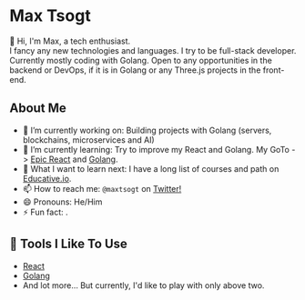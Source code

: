 # Max Tsogt

👋 Hi, I'm Max, a tech enthusiast.  
I fancy any new technologies and languages. I try to be full-stack developer. Currently mostly coding with Golang.
Open to any opportunities in the backend or DevOps, if it is in Golang or any Three.js projects in the front-end. 

## About Me

-   🔭 I’m currently working on: Building projects with Golang (servers, blockchains, microservices and AI)
-   🌱 I’m currently learning: Try to improve my React and Golang. My GoTo -> [Epic React](https://epicreact.dev/) and [Golang](https://www.ardanlabs.com/).
-   🤔 What I want to learn next: I have a long list of courses and path on [Educative.io](https://educative.io).
-   📫 How to reach me: `@maxtsogt` on [Twitter!](https://twitter.com/maxtsogt)
-   😄 Pronouns: He/Him
-   ⚡ Fun fact: .

## 🔧 Tools I Like To Use

-   [React](https://reactjs.org/)
-   [Golang](https://go.dev/)
-   And lot more... But currently, I'd like to play with only above two. 
